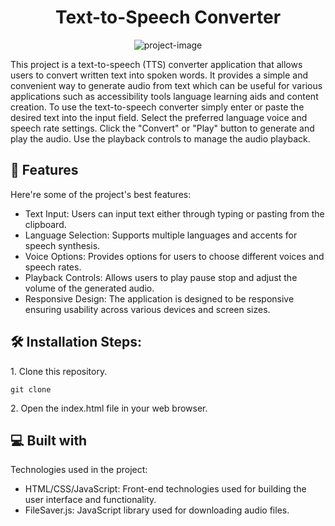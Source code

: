 <h1 align="center" id="title">Text-to-Speech Converter</h1>

<p align="center"><img src="https://socialify.git.ci/Samuelhetty/textConverter/image?language=1&amp;name=1&amp;owner=1&amp;stargazers=1&amp;theme=Auto" alt="project-image"></p>

<p id="description">This project is a text-to-speech (TTS) converter application that allows users to convert written text into spoken words. It provides a simple and convenient way to generate audio from text which can be useful for various applications such as accessibility tools language learning aids and content creation. To use the text-to-speech converter simply enter or paste the desired text into the input field. Select the preferred language voice and speech rate settings. Click the "Convert" or "Play" button to generate and play the audio. Use the playback controls to manage the audio playback.</p>

  
  
<h2>🧐 Features</h2>

Here're some of the project's best features:

*   Text Input: Users can input text either through typing or pasting from the clipboard.
*   Language Selection: Supports multiple languages and accents for speech synthesis.
*   Voice Options: Provides options for users to choose different voices and speech rates.
*   Playback Controls: Allows users to play pause stop and adjust the volume of the generated audio.
*   Responsive Design: The application is designed to be responsive ensuring usability across various devices and screen sizes.

<h2>🛠️ Installation Steps:</h2>

<p>1. Clone this repository.</p>

```
git clone
```

<p>2. Open the index.html file in your web browser.</p>

  
  
<h2>💻 Built with</h2>

Technologies used in the project:

*   HTML/CSS/JavaScript: Front-end technologies used for building the user interface and functionality.
*   FileSaver.js: JavaScript library used for downloading audio files.